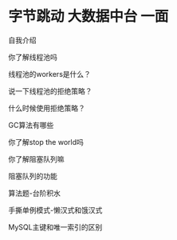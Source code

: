 # 字节跳动 大数据中台 一面

自我介绍

你了解线程池吗

线程池的workers是什么？

说一下线程池的拒绝策略？

什么时候使用拒绝策略？

GC算法有哪些

你了解stop the world吗

你了解阻塞队列嘛

阻塞队列的功能

算法题-台阶积水

手撕单例模式-懒汉式和饿汉式

MySQL主键和唯一索引的区别